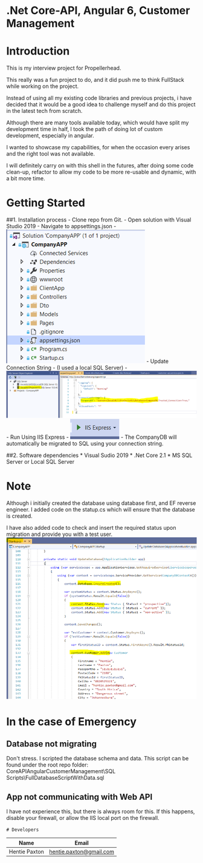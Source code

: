 
# .Net Core-API, Angular 6, Customer Management

# Introduction
This is my interview project for Propellerhead. 

This really was a fun project to do, and it did push me to think FullStack while working on the project.

Instead of using all my existing code libraries and previous projects, i have decided that it would be a good idea to challenge myself and do this project in the latest tech from scratch.

  Although there are many tools available today, which would have split my development time in half, I took the path of doing lot of custom development, especially in angular. 

I wanted to showcase my capabilities, for when the occasion every arises and the right tool was not available.
  
  I will definitely carry on with this shell in the futures, after doing some code clean-up, refactor to allow my code to be more re-usable and dynamic, with a bit more time.

# Getting Started
##1.	Installation process
    -  Clone repo from Git.
    -  Open solution with Visual Studio 2019 
    -  Navigate to appsettings.json
    - ![alt text](https://github.com/HentiePaxton/CoreAPIAngularCustomerManagement/blob/master/Git%20Images/appsettings.PNG)
    -  Update Connection String - (I used a local SQL Server)
    - ![alt text](https://github.com/HentiePaxton/CoreAPIAngularCustomerManagement/blob/master/Git%20Images/ConnectionString.PNG)
    -  Run Using IIS Express
    - ![alt text](https://github.com/HentiePaxton/CoreAPIAngularCustomerManagement/blob/master/Git%20Images/IISExpress.PNG)
    -  The CompanyDB will automatically be migrated to SQL using your connection string.
    

##2.	Software dependencies
    * Visual Sudio 2019
    * .Net Core 2.1
    * MS SQL Server or Local SQL Server

# Note
Although i initially created the database using database first, and EF reverse engineer. I added code on the statup.cs which will ensure that the database is created. 

I have also added code to check and insert the required status upon migration and provide you with a test user.
![alt text](https://github.com/HentiePaxton/CoreAPIAngularCustomerManagement/blob/master/Git%20Images/Migration.PNG)

# In the case of Emergency
## Database not migrating
Don't stress. I scripted the database schema and data. 
This script can be found under the root repo folder: CoreAPIAngularCustomerManagement\SQL Scripts\FullDatabaseScriptWithData.sql

## App not communicating with Web API
I have not experience this, but there is always room for this. If this happens, disable your firewall, or allow the IIS local port on the firewall.

    # Developers

| Name | Email |
| ------ | ------ |
|Hentie Paxton | hentie.paxton@gmail.com|
